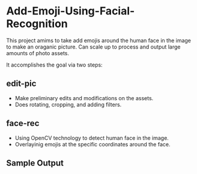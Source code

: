 # Add-Emoji-Using-Facial-Recognition

This project amims to take add emojis around the human face in the image to make an oraganic picture. 
Can scale up to process and output large amounts of photo assets.


It accomplishes the goal via two steps:

## edit-pic
- Make preliminary edits and modifications on the assets.
- Does rotating, cropping, and adding filters.

## face-rec 
- Using OpenCV technology to detect human face in the image.
- Overlayinig emojis at the specific coordinates around the face.

## Sample Output
